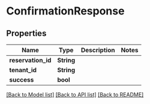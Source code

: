# ConfirmationResponse

## Properties

Name | Type | Description | Notes
------------ | ------------- | ------------- | -------------
**reservation_id** | **String** |  | 
**tenant_id** | **String** |  | 
**success** | **bool** |  | 

[[Back to Model list]](../README.md#documentation-for-models) [[Back to API list]](../README.md#documentation-for-api-endpoints) [[Back to README]](../README.md)


